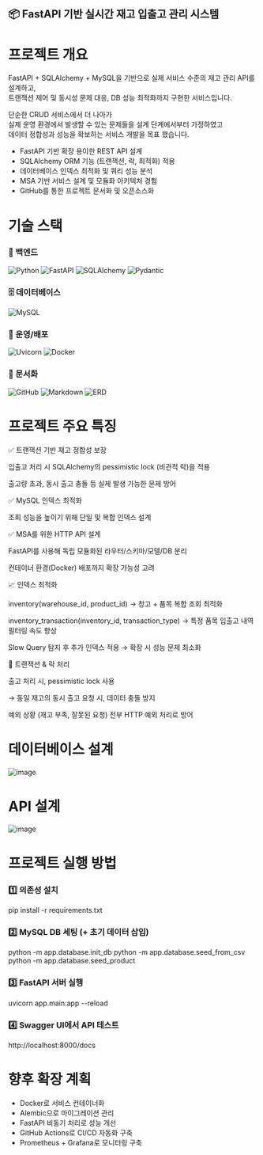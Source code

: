 ## 📦 FastAPI 기반 실시간 재고 입출고 관리 시스템

# 프로젝트 개요
FastAPI + SQLAlchemy + MySQL을 기반으로 실제 서비스 수준의 재고 관리 API를 설계하고, <br>
트랜잭션 제어 및 동시성 문제 대응, DB 성능 최적화까지 구현한 서비스입니다. <br>

단순한 CRUD 서비스에서 더 나아가 <br>
실제 운영 환경에서 발생할 수 있는 문제들을 설계 단계에서부터 가정하였고<br>
데이터 정합성과 성능을 확보하는 서비스 개발을 목표 했습니다. <br>

- FastAPI 기반 확장 용이한 REST API 설계
- SQLAlchemy ORM 기능 (트랜잭션, 락, 최적화) 적용
- 데이터베이스 인덱스 최적화 및 쿼리 성능 분석
- MSA 기반 서비스 설계 및 모듈화 아키텍처 경험
- GitHub를 통한 프로젝트 문서화 및 오픈소스화

# 기술 스택

### 🔧 백엔드
![Python](https://img.shields.io/badge/python-3776AB?style=for-the-badge&logo=python&logoColor=white)
![FastAPI](https://img.shields.io/badge/fastapi-009688?style=for-the-badge&logo=fastapi&logoColor=white)
![SQLAlchemy](https://img.shields.io/badge/sqlalchemy-CA5040?style=for-the-badge&logo=sqlalchemy&logoColor=white)
![Pydantic](https://img.shields.io/badge/pydantic-009688?style=for-the-badge)

### 🗄️ 데이터베이스
![MySQL](https://img.shields.io/badge/mysql-4479A1?style=for-the-badge&logo=mysql&logoColor=white)

### 🚀 운영/배포
![Uvicorn](https://img.shields.io/badge/uvicorn-111111?style=for-the-badge)
![Docker](https://img.shields.io/badge/docker-2496ED?style=for-the-badge&logo=docker&logoColor=white)

### 📝 문서화
![GitHub](https://img.shields.io/badge/github-181717?style=for-the-badge&logo=github&logoColor=white)
![Markdown](https://img.shields.io/badge/markdown-000000?style=for-the-badge&logo=markdown&logoColor=white)
![ERD](https://img.shields.io/badge/ERD%20Diagram-FF6F61?style=for-the-badge)


# 프로젝트 주요 특징
✅ 트랜잭션 기반 재고 정합성 보장

입출고 처리 시 SQLAlchemy의 pessimistic lock (비관적 락)을 적용

출고량 초과, 동시 출고 충돌 등 실제 발생 가능한 문제 방어

✅ MySQL 인덱스 최적화

조회 성능을 높이기 위해 단일 및 복합 인덱스 설계

✅ MSA를 위한 HTTP API 설계

FastAPI를 사용해 독립 모듈화된 라우터/스키마/모델/DB 분리

컨테이너 환경(Docker) 배포까지 확장 가능성 고려

📈 인덱스 최적화

inventory(warehouse_id, product_id) → 창고 + 품목 복합 조회 최적화

inventory_transaction(inventory_id, transaction_type) → 특정 품목 입출고 내역 필터링 속도 향상

Slow Query 탐지 후 추가 인덱스 적용 → 확장 시 성능 문제 최소화

🔐 트랜잭션 & 락 처리

출고 처리 시, pessimistic lock 사용

→ 동일 재고의 동시 출고 요청 시, 데이터 충돌 방지

예외 상황 (재고 부족, 잘못된 요청) 전부 HTTP 예외 처리로 방어



# 데이터베이스 설계
![image](https://github.com/user-attachments/assets/ffa0d13e-3198-46e3-83a8-f0544ae00c4a)

# API 설계
![image](https://github.com/user-attachments/assets/386fdc68-730f-4d43-9b73-95b57d46b8ac)

#  프로젝트 실행 방법
### 1️⃣ 의존성 설치
pip install -r requirements.txt

### 2️⃣ MySQL DB 세팅 (+ 초기 데이터 삽입)
python -m app.database.init_db
python -m app.database.seed_from_csv
python -m app.database.seed_product

### 3️⃣ FastAPI 서버 실행
uvicorn app.main:app --reload

### 4️⃣ Swagger UI에서 API 테스트
http://localhost:8000/docs

# 향후 확장 계획
- Docker로 서비스 컨테이너화
- Alembic으로 마이그레이션 관리
- FastAPI 비동기 처리로 성능 개선
- GitHub Actions로 CI/CD 자동화 구축
- Prometheus + Grafana로 모니터링 구축
